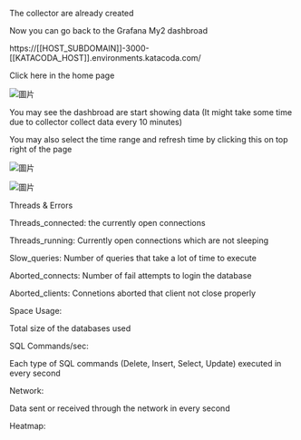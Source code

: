The collector are already created

Now you can go back to the Grafana My2 dashbroad 

https://[[HOST_SUBDOMAIN]]-3000-[[KATACODA_HOST]].environments.katacoda.com/

Click here in the home page

![圖片](https://user-images.githubusercontent.com/74434769/141320009-53c68c43-c89d-48ca-a378-253a79bf5085.png)

You may see the dashbroad are start showing data (It might take some time due to collector collect data every 10 minutes)

You may also select the time range and refresh time by clicking this on top right of the page

![圖片](https://user-images.githubusercontent.com/74434769/141208645-61490430-4708-4d00-b512-c256650fa6e2.png)

![圖片](https://user-images.githubusercontent.com/74434769/141320285-bd11ac8b-1114-46df-8b45-8b3def7e0b4a.png)


Threads & Errors

Threads_connected: the currently open connections

Threads_running: Currently open connections which are not sleeping

Slow_queries: Number of queries that take a lot of time to execute

Aborted_connects: Number of fail attempts to login the database

Aborted_clients: Connetions aborted that client not close properly

Space Usage:

Total size of the databases used

SQL Commands/sec:

Each type of SQL commands (Delete, Insert, Select, Update) executed in every second

Network:

Data sent or received through the network in every second

Heatmap:

